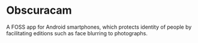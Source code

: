 [Title]: # (Obscuracam)
[Order]: # (79)

# Obscuracam

A FOSS app for Android smartphones, which protects identity of people by facilitating editions such as face blurring to photographs.
